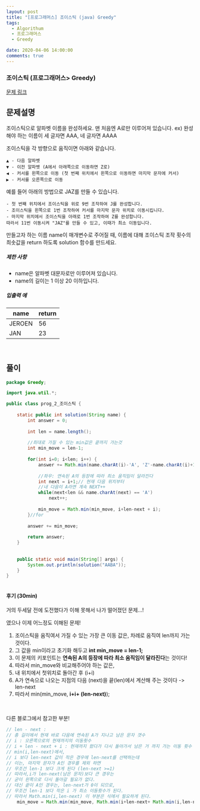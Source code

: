 ```yaml
---
layout: post
title: "[프로그래머스] 조이스틱 (java) Greedy"
tags:
  - Algorithum
  - 프로그래머스
  - Greedy

date: 2020-04-06 14:00:00
comments: true
---
```




###   조이스틱 (프로그래머스> Greedy)

[문제 링크](https://programmers.co.kr/learn/courses/30/lessons/42860 )

## 문제설명

조이스틱으로 알파벳 이름을 완성하세요. 맨 처음엔 A로만 이루어져 있습니다.
ex) 완성해야 하는 이름이 세 글자면 AAA, 네 글자면 AAAA

조이스틱을 각 방향으로 움직이면 아래와 같습니다.

```
▲ - 다음 알파벳
▼ - 이전 알파벳 (A에서 아래쪽으로 이동하면 Z로)
◀ - 커서를 왼쪽으로 이동 (첫 번째 위치에서 왼쪽으로 이동하면 마지막 문자에 커서)
▶ - 커서를 오른쪽으로 이동
```

예를 들어 아래의 방법으로 JAZ를 만들 수 있습니다.

```
- 첫 번째 위치에서 조이스틱을 위로 9번 조작하여 J를 완성합니다.
- 조이스틱을 왼쪽으로 1번 조작하여 커서를 마지막 문자 위치로 이동시킵니다.
- 마지막 위치에서 조이스틱을 아래로 1번 조작하여 Z를 완성합니다.
따라서 11번 이동시켜 "JAZ"를 만들 수 있고, 이때가 최소 이동입니다.
```

만들고자 하는 이름 name이 매개변수로 주어질 때, 이름에 대해 조이스틱 조작 횟수의 최솟값을 return 하도록 solution 함수를 만드세요.

##### 제한 사항

- name은 알파벳 대문자로만 이루어져 있습니다.
- name의 길이는 1 이상 20 이하입니다.

##### 입출력 예

| name   | return |
| ------ | ------ |
| JEROEN | 56     |
| JAN    | 23     |

<br>

## 풀이

```java
package Greedy;

import java.util.*;

public class prog_2_조이스틱 {
	
    static public int solution(String name) {
        int answer = 0;
        
        int len = name.length();
        
        //최대로 가질 수 있는 min값은 끝까지 가는것
        int min_move = len-1;
        
        for(int i=0; i<len; i++) {
        	answer += Math.min(name.charAt(i)-'A', 'Z'-name.charAt(i)+1);
        	
        	//좌우: 연속된 A의 등장에 따라 최소 움직임이 달라진다
        	int next = i+1;// 현재 다음 위치부터
        	//내 다음이 A라면 계속 NEXT++
        	while(next<len && name.charAt(next) == 'A')
        		next++;
        	
        	min_move = Math.min(min_move, i+len-next + i);
        }//for
        
        answer += min_move;
        
        return answer;
    }
	
    
	public static void main(String[] args) {
		System.out.println(solution("AABA"));
	}
}
 
```

#### 후기 (30min)

거의 두세달 전에 도전했다가 이해 못해서 나가 떨어졌던 문제...! <br>

였으나 이제 어느정도 이해된 문제! <br>

1. 조이스틱을 움직여서 가질 수 있는 가장 큰 이동 값은, 차례로 움직여 len까지 가는 것이다.
2. 그 값을 min이라고 초기화 해두고 **int min_move = len-1;**
3. 이 문제의 키포인트는 **연속된 A의 등장에 따라 최소 움직임이 달라진다**는 것이다!
4. 따라서 min_move와 비교해주어야 하는 값은,
5. 내 위치에서 첫위치로 돌아간 후 (i+i) 
6. A가 연속으로 나오는 지점의 다음 (next)을 끝(len)에서 계산해 주는 것이다 -> len-next
7. 따라서 min(min_move, **i+i+ (len-next)**);

<br>

다른 블로그에서 참고한 부분!

```java
// len - next : 
// 총 길이에서 현재 바로 다음에 연속된 A가 지나고 남은 문자 갯수
// i : 오른쪽으로의 현재까지의 이동횟수
// i + len - next + i : 현재까지 왔다가 다시 돌아가서 남은 거 까지 가는 이동 횟수
// min(i,len-next)에서,
// i 보다 len-next 값이 작은 경우에 len-next를 선택하는데
// 이는, 마지막 문자가 A인 경우를 제외 하면
// 무조건 len-1 보다 크게 된다 (len-next >=1)
// 따라서,i가 len-next(남은 문자)보다 큰 경우는
// 굳이 왼쪽으로 다시 돌아갈 필요가 없다.
// 대신 끝이 A인 경우는, len-next가 0이 되므로,
// 무조건 len-1 보다 작은 i 가 최소 이동횟수가 된다.
// 따라서 Math.min(i,len-next) 이 부분은 식에서 필요하게 된다.
	min_move = Math.min(min_move, Math.min(i+len-next+ Math.min(i,len-next) ));
```

